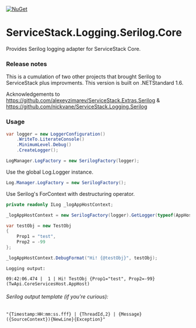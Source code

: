 [![NuGet](https://img.shields.io/nuget/v/Nuget.Core.svg)](https://www.nuget.org/packages/ServiceStack.Logging.Serilog.Core)

# ServiceStack.Logging.Serilog.Core
Provides Serilog logging adapter for ServiceStack Core.

### Release notes
This is a cumulation of two other projects that brought Serilog to ServiceStack plus improvments. This version is built on .NETStandard 1.6. 

Acknowledgements to https://github.com/alexeyzimarev/ServiceStack.Extras.Serilog & https://github.com/nickvane/ServiceStack.Logging.Serilog

### Usage

```csharp
var logger = new LoggerConfiguration()
    .WriteTo.LiterateConsole()
    .MinimumLevel.Debug()
    .CreateLogger();

LogManager.LogFactory = new SerilogFactory(logger);
```

Use the global Log.Logger instance.

```csharp
Log.Manager.LogFactory = new SerilogFactory();
```

Use Serilog's ForContext with destructuring operator.

```csharp
private readonly ILog _logAppHostContext;

_logAppHostContext = new SerilogFactory(logger).GetLogger(typeof(AppHost));

var testObj = new TestObj
{
    Prop1 = "test",
    Prop2 = -99
};

_logAppHostContext.DebugFormat("Hi! {@testObj}", testObj);
```

```
Logging output:

09:42:06.474 |  1 | Hi! TestObj {Prop1="test", Prop2=-99}   (TwApi.CoreServicesHost.AppHost)
```

###### Serilog output template (if you're curious):
```
"{Timestamp:HH:mm:ss.fff} | {ThreadId,2} | {Message}   ({SourceContext}){NewLine}{Exception}"
```
